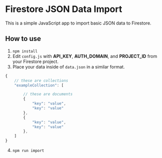 # Firestore JSON Data Import

This is a simple JavaScript app to import basic JSON data to Firestore.

## How to use
1. `npm install`
2. Edit `config.js` with **API_KEY**, **AUTH_DOMAIN**, and **PROJECT_ID** from your Firestore project.
3. Place your data inside of `data.json` in a similar format.
```js
{
    // these are collections
    "exampleCollection": [

        // these are documents
        {
            "key": "value",
            "key": "value"
        },
        {
            "key": "value",
            "key": "value"
        },
    ]
}
```
4. `npm run import`
